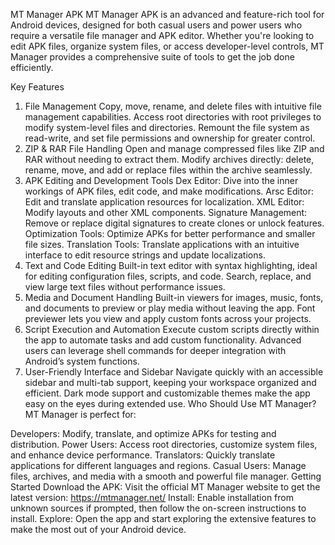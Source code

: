 MT Manager APK
MT Manager APK is an advanced and feature-rich tool for Android devices, designed for both casual users and power users who require a versatile file manager and APK editor. Whether you're looking to edit APK files, organize system files, or access developer-level controls, MT Manager provides a comprehensive suite of tools to get the job done efficiently.

Key Features
1. File Management
Copy, move, rename, and delete files with intuitive file management capabilities.
Access root directories with root privileges to modify system-level files and directories.
Remount the file system as read-write, and set file permissions and ownership for greater control.
2. ZIP & RAR File Handling
Open and manage compressed files like ZIP and RAR without needing to extract them.
Modify archives directly: delete, rename, move, and add or replace files within the archive seamlessly.
3. APK Editing and Development Tools
Dex Editor: Dive into the inner workings of APK files, edit code, and make modifications.
Arsc Editor: Edit and translate application resources for localization.
XML Editor: Modify layouts and other XML components.
Signature Management: Remove or replace digital signatures to create clones or unlock features.
Optimization Tools: Optimize APKs for better performance and smaller file sizes.
Translation Tools: Translate applications with an intuitive interface to edit resource strings and update localizations.
4. Text and Code Editing
Built-in text editor with syntax highlighting, ideal for editing configuration files, scripts, and code.
Search, replace, and view large text files without performance issues.
5. Media and Document Handling
Built-in viewers for images, music, fonts, and documents to preview or play media without leaving the app.
Font previewer lets you view and apply custom fonts across your projects.
6. Script Execution and Automation
Execute custom scripts directly within the app to automate tasks and add custom functionality.
Advanced users can leverage shell commands for deeper integration with Android’s system functions.
7. User-Friendly Interface and Sidebar
Navigate quickly with an accessible sidebar and multi-tab support, keeping your workspace organized and efficient.
Dark mode support and customizable themes make the app easy on the eyes during extended use.
Who Should Use MT Manager?
MT Manager is perfect for:

Developers: Modify, translate, and optimize APKs for testing and distribution.
Power Users: Access root directories, customize system files, and enhance device performance.
Translators: Quickly translate applications for different languages and regions.
Casual Users: Manage files, archives, and media with a smooth and powerful file manager.
Getting Started
Download the APK: Visit the official MT Manager website to get the latest version: https://mtmanager.net/
Install: Enable installation from unknown sources if prompted, then follow the on-screen instructions to install.
Explore: Open the app and start exploring the extensive features to make the most out of your Android device.
